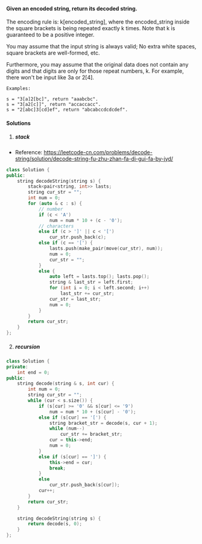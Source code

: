 #### Given an encoded string, return its decoded string.

The encoding rule is: k[encoded_string], where the encoded_string inside the square brackets is being repeated exactly k times. Note that k is guaranteed to be a positive integer.

You may assume that the input string is always valid; No extra white spaces, square brackets are well-formed, etc.

Furthermore, you may assume that the original data does not contain any digits and that digits are only for those repeat numbers, k. For example, there won't be input like 3a or 2[4].

```
Examples:

s = "3[a]2[bc]", return "aaabcbc".
s = "3[a2[c]]", return "accaccacc".
s = "2[abc]3[cd]ef", return "abcabccdcdcdef".
```

#### Solutions

1. ##### stack

- Reference: https://leetcode-cn.com/problems/decode-string/solution/decode-string-fu-zhu-zhan-fa-di-gui-fa-by-jyd/

```cpp
class Solution {
public:
    string decodeString(string s) {
        stack<pair<string, int>> lasts;
        string cur_str = "";
        int num = 0;
        for (auto & c : s) {
            // number
            if (c < 'A')
                num = num * 10 + (c - '0');
            // characters
            else if (c > ']' || c < '[')
                cur_str.push_back(c);
            else if (c == '[') {
                lasts.push(make_pair(move(cur_str), num));
                num = 0;
                cur_str = "";
            }
            else {
                auto left = lasts.top(); lasts.pop();
                string & last_str = left.first;
                for (int i = 0; i < left.second; i++)
                    last_str += cur_str;
                cur_str = last_str;
                num = 0;
            }
        }
        return cur_str;
    }
};
```


2. ##### recursion

```cpp
class Solution {
private:
    int end = 0;
public:
    string decode(string & s, int cur) {
        int num = 0;
        string cur_str = "";
        while (cur < s.size()) {
            if (s[cur] >= '0' && s[cur] <= '9')
                num = num * 10 + (s[cur] - '0');
            else if (s[cur] == '[') {
                string bracket_str = decode(s, cur + 1);
                while (num--)
                    cur_str += bracket_str;
                cur = this->end;
                num = 0;
            }
            else if (s[cur] == ']') {
                this->end = cur;
                break;
            }
            else
                cur_str.push_back(s[cur]);
            cur++;
        }
        return cur_str;
    }

    string decodeString(string s) {
        return decode(s, 0);  
    }
};
```